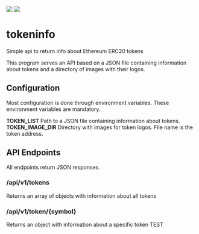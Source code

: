 ![](https://github.com/endpass/tokeninfo/workflows/tokeninfo%20master/badge.svg?branch=master)
![](https://github.com/endpass/tokeninfo/workflows/tokeninfo%20release/badge.svg?branch=release)

# tokeninfo
Simple api to return info about Ethereum ERC20 tokens

This program serves an API based on a JSON file containing information about tokens and a directory
of images with their logos.

## Configuration
Most configuration is done through environment variables. These environment
variables are mandatory.

**TOKEN_LIST** Path to a JSON file containing information about tokens.
**TOKEN_IMAGE_DIR** Directory with images for token logos. File name is the
token address.

## API Endpoints
All endpoints return JSON responses.

### /api/v1/tokens
Returns an array of objects with information about all tokens

### /api/v1/token/{symbol}
Returns an object with information about a specific token
TEST

